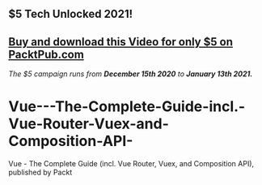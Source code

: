## $5 Tech Unlocked 2021!
[Buy and download this Video for only $5 on PacktPub.com](https://www.packtpub.com/product/vue-the-complete-guide-incl-vue-router-vuex-and-composition-api-video/9781788992817)
-----
*The $5 campaign         runs from __December 15th 2020__ to __January 13th 2021.__*

# Vue---The-Complete-Guide-incl.-Vue-Router-Vuex-and-Composition-API-
Vue - The Complete Guide (incl. Vue Router, Vuex, and Composition API), published by Packt
